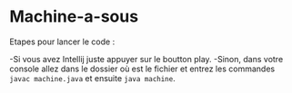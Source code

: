 # Machine-a-sous

Etapes pour lancer le code :

-Si vous avez Intellij juste appuyer sur le boutton play.
-Sinon, dans votre console allez dans le dossier où est le fichier et entrez les commandes ```javac machine.java``` et ensuite ```java machine```.
